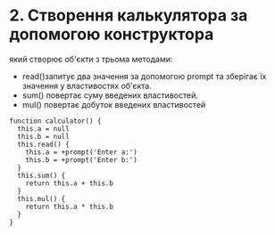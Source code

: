 # 2.  Створення калькулятора за допомогою конструктора
який створює об'єкти з трьома методами:
 - read()запитує два значення за допомогою prompt та зберігає їх значення у властивостях об'єкта.
 - sum() повертає суму введених властивостей.
 - mul() повертає добуток введених властивостей

```
function calculator() {
  this.a = null
  this.b = null
  this.read() {
    this.a = +prompt('Enter a:')
    this.b = +prompt('Enter b:')
  }
  this.sum() {
    return this.a + this.b
  }
  this.mul() {
    return this.a * this.b
  }
}

```

